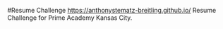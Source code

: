 #Resume Challenge
https://anthonystematz-breitling.github.io/
Resume Challenge for Prime Academy Kansas City.
